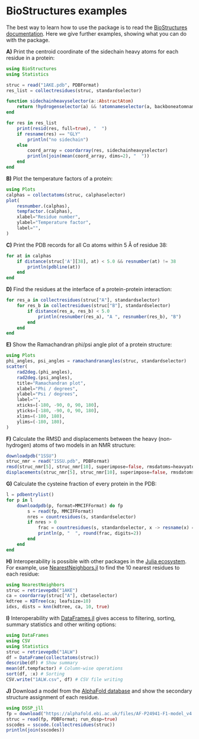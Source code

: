 # BioStructures examples

The best way to learn how to use the package is to read the [BioStructures documentation](@ref).
Here we give further examples, showing what you can do with the package.

**A)** Print the centroid coordinate of the sidechain heavy atoms for each residue in a protein:

```julia
using BioStructures
using Statistics

struc = read("1AKE.pdb", PDBFormat)
res_list = collectresidues(struc, standardselector)

function sidechainheavyselector(a::AbstractAtom)
    return !hydrogenselector(a) && !atomnameselector(a, backboneatomnames)
end

for res in res_list
    print(resid(res, full=true), "  ")
    if resname(res) == "GLY"
        println("no sidechain")
    else
        coord_array = coordarray(res, sidechainheavyselector)
        println(join(mean(coord_array, dims=2), "  "))
    end
end
```

**B)** Plot the temperature factors of a protein:

```julia
using Plots
calphas = collectatoms(struc, calphaselector)
plot(
    resnumber.(calphas),
    tempfactor.(calphas),
    xlabel="Residue number",
    ylabel="Temperature factor",
    label="",
)
```

**C)** Print the PDB records for all Cα atoms within 5 Å of residue 38:

```julia
for at in calphas
    if distance(struc['A'][38], at) < 5.0 && resnumber(at) != 38
        println(pdbline(at))
    end
end
```

**D)** Find the residues at the interface of a protein-protein interaction:

```julia
for res_a in collectresidues(struc["A"], standardselector)
    for res_b in collectresidues(struc["B"], standardselector)
        if distance(res_a, res_b) < 5.0
            println(resnumber(res_a), "A ", resnumber(res_b), "B")
        end
    end
end
```

**E)** Show the Ramachandran phi/psi angle plot of a protein structure:

```julia
using Plots
phi_angles, psi_angles = ramachandranangles(struc, standardselector)
scatter(
    rad2deg.(phi_angles),
    rad2deg.(psi_angles),
    title="Ramachandran plot",
    xlabel="Phi / degrees",
    ylabel="Psi / degrees",
    label="",
    xticks=[-180, -90, 0, 90, 180],
    yticks=[-180, -90, 0, 90, 180],
    xlims=(-180, 180),
    ylims=(-180, 180),
)
```

**F)** Calculate the RMSD and displacements between the heavy (non-hydrogen) atoms of two models in an NMR structure:

```julia
downloadpdb("1SSU")
struc_nmr = read("1SSU.pdb", PDBFormat)
rmsd(struc_nmr[5], struc_nmr[10], superimpose=false, rmsdatoms=heavyatomselector)
displacements(struc_nmr[5], struc_nmr[10], superimpose=false, rmsdatoms=heavyatomselector)
```

**G)** Calculate the cysteine fraction of every protein in the PDB:

```julia
l = pdbentrylist()
for p in l
    downloadpdb(p, format=MMCIFFormat) do fp
        s = read(fp, MMCIFFormat)
        nres = countresidues(s, standardselector)
        if nres > 0
            frac = countresidues(s, standardselector, x -> resname(x) == "CYS") / nres
            println(p, "  ", round(frac, digits=2))
        end
    end
end
```

**H)** Interoperability is possible with other packages in the [Julia ecosystem](https://pkg.julialang.org/docs).
For example, use [NearestNeighbors.jl](https://github.com/KristofferC/NearestNeighbors.jl) to find the 10 nearest residues to each residue:

```julia
using NearestNeighbors
struc = retrievepdb("1AKE")
ca = coordarray(struc["A"], cbetaselector)
kdtree = KDTree(ca; leafsize=10)
idxs, dists = knn(kdtree, ca, 10, true)
```

**I)** Interoperability with [DataFrames.jl](https://github.com/JuliaData/DataFrames.jl) gives access to filtering, sorting, summary statistics and other writing options:

```julia
using DataFrames
using CSV
using Statistics
struc = retrievepdb("1ALW")
df = DataFrame(collectatoms(struc))
describe(df) # Show summary
mean(df.tempfactor) # Column-wise operations
sort(df, :x) # Sorting
CSV.write("1ALW.csv", df) # CSV file writing
```

**J)** Download a model from the [AlphaFold database](https://alphafold.ebi.ac.uk) and show the secondary structure assignment of each residue.

```julia
using DSSP_jll
fp = download("https://alphafold.ebi.ac.uk/files/AF-P24941-F1-model_v4.pdb")
struc = read(fp, PDBFormat; run_dssp=true)
sscodes = sscode.(collectresidues(struc))
println(join(sscodes))
```

